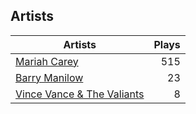 ## Artists
Artists | Plays 
----- | -----: 
[Mariah Carey](/artists/mariah-carey-31885) | 515
[Barry Manilow](/artists/barry-manilow-31897) | 23
[Vince Vance & The Valiants](/artists/vince-vance-the-valiants-182936) | 8

